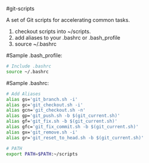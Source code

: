 #git-scripts

A set of Git scripts for accelerating common tasks.  

1. checkout scripts into ~/scripts.
2. add aliases to your .bashrc or .bash_profile
3. source ~/.bashrc

#Sample .bash_profile:
```sh
# Include .bashrc
source ~/.bashrc
```

#Sample .bashrc:
```sh
# Add Aliases
alias gs='git_branch.sh -i'
alias gc='git_checkout.sh -i'
alias gcn='git_checkout.sh -n'
alias gp='git_push.sh -b $(git_current.sh)'
alias gf='git_fix.sh -b $(git_current.sh)'
alias gfc='git_fix_commit.sh -b $(git_current.sh)'
alias gx='git_remove.sh -i'
alias gr='git_reset_to_head.sh -b $(git_current.sh)'

# PATH
export PATH=$PATH:~/scripts
```